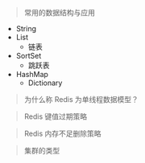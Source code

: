 > 常用的数据结构与应用

* String
* List
  * 链表
* SortSet
  * 跳跃表
* HashMap 
  * Dictionary

> 为什么称 Redis 为单线程数据模型？



> Redis 键值过期策略



> Redis  内存不足删除策略



> 集群的类型